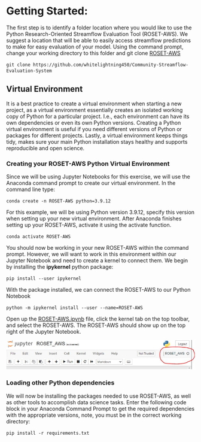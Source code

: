 




# Getting Started: 
The first step is to identify a folder location where you would like to use the Python Research-Oriented Streamflow Evaluation Tool (ROSET-AWS).
We suggest a location that will be able to easily access streamflow predictions to make for easy evaluation of your model.
Using the command prompt, change your working directory to this folder and git clone [ROSET-AWS](https://github.com/whitelightning450/Community-Streamflow-Evaluation-System)

    git clone https://github.com/whitelightning450/Community-Streamflow-Evaluation-System


## Virtual Environment
It is a best practice to create a virtual environment when starting a new project, as a virtual environment essentially creates an isolated working copy of Python for a particular project. 
I.e., each environment can have its own dependencies or even its own Python versions.
Creating a Python virtual environment is useful if you need different versions of Python or packages for different projects.
Lastly, a virtual environment keeps things tidy, makes sure your main Python installation stays healthy and supports reproducible and open science.

### Creating your ROSET-AWS Python Virtual Environment
Since we will be using Jupyter Notebooks for this exercise, we will use the Anaconda command prompt to create our virtual environment. 
In the command line type: 

    conda create -n ROSET-AWS python=3.9.12

For this example, we will be using Python version 3.9.12, specify this version when setting up your new virtual environment.
After Anaconda finishes setting up your ROSET-AWS, activate it using the activate function.

    conda activate ROSET-AWS

You should now be working in your new ROSET-AWS within the command prompt. 
However, we will want to work in this environment within our Jupyter Notebook and need to create a kernel to connect them.
We begin by installing the **ipykernel** python package:

    pip install --user ipykernel

With the package installed, we can connect the ROSET-AWS to our Python Notebook

    python -m ipykernel install --user --name=ROSET-AWS

Open up the [ROSET-AWS.ipynb](./ROSET-AWS/ROSET_AWS.ipynb.ipynb) file, click the kernel tab on the top toolbar, and select the ROSET-AWS. 
The ROSET-AWS should show up on the top right of the Jupyter Notebook.

![Notebook_env](./Images/ROSET-Kernel.JPG)



### Loading other Python dependencies
We will now be installing the packages needed to use ROSET-AWS, as well as other tools to accomplish data science tasks.
Enter the following code block in your Anaconda Command Prompt to get the required dependencies with the appropriate versions, note, you must be in the correct working directory:

    pip install -r requirements.txt
